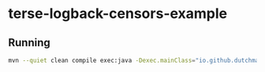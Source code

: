 # terse-logback-censors-example

## Running

```sh
mvn --quiet clean compile exec:java -Dexec.mainClass="io.github.dutchmahoney.terselogbackcensorsexample.Main"
```
